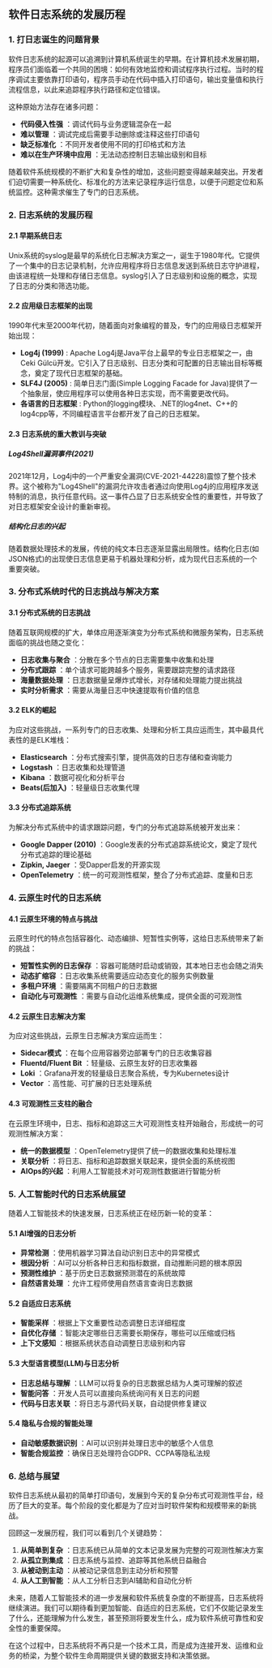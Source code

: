 ## 软件日志系统的发展历程

### 1. 打日志诞生的问题背景

软件日志系统的起源可以追溯到计算机系统诞生的早期。在计算机技术发展初期，程序员们面临着一个共同的困境：如何有效地监控和调试程序执行过程。当时的程序调试主要依靠打印语句，程序员手动在代码中插入打印语句，输出变量值和执行流程信息，以此来追踪程序执行路径和定位错误。

这种原始方法存在诸多问题：

* **代码侵入性强** ：调试代码与业务逻辑混杂在一起
* **难以管理** ：调试完成后需要手动删除或注释这些打印语句
* **缺乏标准化** ：不同开发者使用不同的打印格式和方法
* **难以在生产环境中应用** ：无法动态控制日志输出级别和目标

随着软件系统规模的不断扩大和复杂性的增加，这些问题变得越来越突出。开发者们迫切需要一种系统化、标准化的方法来记录程序运行信息，以便于问题定位和系统监控。这种需求催生了专门的日志系统。

### 2. 日志系统的发展历程

#### 2.1 早期系统日志

Unix系统的syslog是最早的系统化日志解决方案之一，诞生于1980年代。它提供了一个集中的日志记录机制，允许应用程序将日志信息发送到系统日志守护进程，由该进程统一处理和存储日志信息。syslog引入了日志级别和设施的概念，实现了日志的分类和筛选功能。

#### 2.2 应用级日志框架的出现

1990年代末至2000年代初，随着面向对象编程的普及，专门的应用级日志框架开始出现：

* **Log4j (1999)** : Apache Log4j是Java平台上最早的专业日志框架之一，由Ceki Gülcü开发。它引入了日志级别、日志分类和可配置的日志输出目标等概念，奠定了现代日志框架的基础。
* **SLF4J (2005)** : 简单日志门面(Simple Logging Facade for Java)提供了一个抽象层，使应用程序可以使用各种日志实现，而不需要更改代码。
* **各语言的日志框架** : Python的logging模块、.NET的log4net、C++的log4cpp等，不同编程语言平台都开发了自己的日志框架。

#### 2.3 日志系统的重大教训与突破

##### Log4Shell漏洞事件(2021)

2021年12月，Log4j中的一个严重安全漏洞(CVE-2021-44228)震惊了整个技术界。这个被称为"Log4Shell"的漏洞允许攻击者通过向使用Log4j的应用程序发送特制的消息，执行任意代码。这一事件凸显了日志系统安全性的重要性，并导致了对日志框架安全设计的重新审视。

##### 结构化日志的兴起

随着数据处理技术的发展，传统的纯文本日志逐渐显露出局限性。结构化日志(如JSON格式)的出现使日志信息更易于机器处理和分析，成为现代日志系统的一个重要突破。

### 3. 分布式系统时代的日志挑战与解决方案

#### 3.1 分布式系统的日志挑战

随着互联网规模的扩大，单体应用逐渐演变为分布式系统和微服务架构，日志系统面临的挑战也随之变化：

* **日志收集与聚合** ：分散在多个节点的日志需要集中收集和处理
* **分布式跟踪** ：单个请求可能跨越多个服务，需要跟踪完整的请求路径
* **海量数据处理** ：日志数据量呈爆炸式增长，对存储和处理能力提出挑战
* **实时分析需求** ：需要从海量日志中快速提取有价值的信息

#### 3.2 ELK的崛起

为应对这些挑战，一系列专门的日志收集、处理和分析工具应运而生，其中最具代表性的是ELK堆栈：

* **Elasticsearch** ：分布式搜索引擎，提供高效的日志存储和查询能力
* **Logstash** ：日志收集和处理管道
* **Kibana** ：数据可视化和分析平台
* **Beats(后加入)** ：轻量级日志收集代理

#### 3.3 分布式追踪系统

为解决分布式系统中的请求跟踪问题，专门的分布式追踪系统被开发出来：

* **Google Dapper (2010)** ：Google发表的分布式追踪系统论文，奠定了现代分布式追踪的理论基础
* **Zipkin, Jaeger** ：受Dapper启发的开源实现
* **OpenTelemetry** ：统一的可观测性框架，整合了分布式追踪、度量和日志

### 4. 云原生时代的日志系统

#### 4.1 云原生环境的特点与挑战

云原生时代的特点包括容器化、动态编排、短暂性实例等，这给日志系统带来了新的挑战：

* **短暂性实例的日志保存** ：容器可能随时启动或销毁，其本地日志也会随之消失
* **动态扩缩容** ：日志收集系统需要适应动态变化的服务实例数量
* **多租户环境** ：需要隔离不同租户的日志数据
* **自动化与可观测性** ：需要与自动化运维系统集成，提供全面的可观测性

#### 4.2 云原生日志解决方案

为应对这些挑战，云原生日志解决方案应运而生：

* **Sidecar模式** ：在每个应用容器旁边部署专门的日志收集容器
* **Fluentd/Fluent Bit** ：轻量级、云原生友好的日志收集器
* **Loki** ：Grafana开发的轻量级日志聚合系统，专为Kubernetes设计
* **Vector** ：高性能、可扩展的日志处理系统

#### 4.3 可观测性三支柱的融合

在云原生环境中，日志、指标和追踪这三大可观测性支柱开始融合，形成统一的可观测性解决方案：

* **统一的数据模型** ：OpenTelemetry提供了统一的数据收集和处理标准
* **关联分析** ：将日志、指标和追踪数据关联起来，提供全面的系统视图
* **AIOps的兴起** ：利用人工智能技术对可观测性数据进行智能分析

### 5. 人工智能时代的日志系统展望

随着人工智能技术的快速发展，日志系统正在经历新一轮的变革：

#### 5.1 AI增强的日志分析

* **异常检测** ：使用机器学习算法自动识别日志中的异常模式
* **根因分析** ：AI可以分析各种日志和指标数据，自动推断问题的根本原因
* **预测性维护** ：基于历史日志数据预测潜在的系统故障
* **自然语言处理** ：允许工程师使用自然语言查询日志数据

#### 5.2 自适应日志系统

* **智能采样** ：根据上下文重要性动态调整日志详细程度
* **自优化存储** ：智能决定哪些日志需要长期保存，哪些可以压缩或归档
* **上下文感知** ：根据系统状态自动调整日志级别和内容

#### 5.3 大型语言模型(LLM)与日志分析

* **日志总结与理解** ：LLM可以将复杂的日志数据总结为人类可理解的叙述
* **智能问答** ：开发人员可以直接向系统询问有关日志的问题
* **代码与日志关联** ：将日志与源代码关联，自动提供修复建议

#### 5.4 隐私与合规的智能处理

* **自动敏感数据识别** ：AI可以识别并处理日志中的敏感个人信息
* **智能合规监控** ：确保日志处理符合GDPR、CCPA等隐私法规

### 6. 总结与展望

软件日志系统从最初的简单打印语句，发展到今天的复杂分布式可观测性平台，经历了巨大的变革。每个阶段的变化都是为了应对当时软件架构和规模带来的新挑战。

回顾这一发展历程，我们可以看到几个关键趋势：

1. **从简单到复杂** ：日志系统已从简单的文本记录发展为完整的可观测性解决方案
2. **从孤立到集成** ：日志系统与监控、追踪等其他系统日益融合
3. **从被动到主动** ：从被动记录信息到主动分析和预警
4. **从人工到智能** ：从人工分析日志到AI辅助和自动化分析

未来，随着人工智能技术的进一步发展和软件系统复杂度的不断提高，日志系统将继续演进。我们可以期待看到更加智能、自适应的日志系统，它们不仅能记录发生了什么，还能理解为什么发生，甚至预测将要发生什么，成为软件系统可靠性和安全性的重要保障。

在这个过程中，日志系统将不再只是一个技术工具，而是成为连接开发、运维和业务的桥梁，为整个软件生命周期提供关键的数据支持和决策依据。
